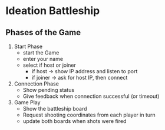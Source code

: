 # Ideation Battleship
## Phases of the Game

1. Start Phase
    - start the Game
    - enter your name
    - select if host or joiner
      - if host -> show IP address and listen to port
      - if joiner -> ask for host IP, then connect
2. Connection Phase
   - Show pending status
   - Give feedback when connection successful (or timeout)
3. Game Play
   - Show the battleship board
   - Request shooting coordinates from each player in turn
   - update both boards when shots were fired
